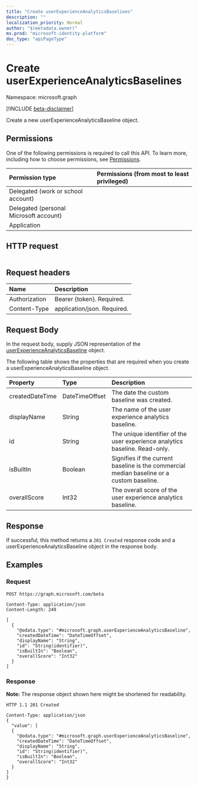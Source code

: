 ```yaml
---
title: "Create userExperienceAnalyticsBaselines"
description: ""
localization_priority: Normal
author: "$(metadata.owner)"
ms.prod: "microsoft-identity-platform"
doc_type: "apiPageType"
---
```


# Create userExperienceAnalyticsBaselines

Namespace: microsoft.graph

[!INCLUDE [beta-disclaimer](../../includes/beta-disclaimer.md)]

Create a new userExperienceAnalyticsBaseline object.

## Permissions

One of the following permissions is required to call this API. To learn more, including how to choose permissions, see [Permissions](/graph/permissions-reference).

| Permission type                        | Permissions (from most to least privileged) |
| :------------------------------------- | :------------------------------------------ |
| Delegated (work or school account)     |                                             |
| Delegated (personal Microsoft account) |                                             |
| Application                            |                                             |

## HTTP request

<!-- {
  "blockType": "ignored"
}
-->

```http

```

## Request headers

| Name          | Description                 |
| :------------ | :-------------------------- |
| Authorization | Bearer {token}. Required.   |
| Content-Type  | application/json. Required. |

## Request Body

In the request body, supply JSON representation of the [userExperienceAnalyticsBaseline](../resources/intune-userexperienceanalyticsbaseline.md) object.

<!-- Actions and Functions -->

<!-- CRUD Methods -->

The following table shows the properties that are required when you create a userExperienceAnalyticsBaseline object.

| Property        | Type           | Description                                                                               |
| :-------------- | :------------- | :---------------------------------------------------------------------------------------- |
| createdDateTime | DateTimeOffset | The date the custom baseline was created.                                                 |
| displayName     | String         | The name of the user experience analytics baseline.                                       |
| id              | String         | The unique identifier of the user experience analytics baseline. Read-only.               |
| isBuiltIn       | Boolean        | Signifies if the current baseline is the commercial median baseline or a custom baseline. |
| overallScore    | Int32          | The overall score of the user experience analytics baseline.                              |

## Response

If successful, this method returns a `201 Created` response code and a userExperienceAnalyticsBaseline object in the response body.

## Examples

### Request

<!-- {
  "blockType": "request",
  "name": "create_userexperienceanalyticsbaselines"
}
-->

```http
POST https://graph.microsoft.com/beta

Content-Type: application/json
Content-Length: 249

[
  {
    "@odata.type": "#microsoft.graph.userExperienceAnalyticsBaseline",
    "createdDateTime": "DateTimeOffset",
    "displayName": "String",
    "id": "String(identifier)",
    "isBuiltIn": "Boolean",
    "overallScore": "Int32"
  }
]

```

### Response

**Note:** The response object shown here might be shortened for readability.

<!-- {
  "blockType": "response",
  "truncated": true,
  "@odata.type": "$(this.ReturnTypeFullName)"
}
-->

```http
HTTP 1.1 201 Created

Content-Type: application/json
{
  "value": [
  {
    "@odata.type": "#microsoft.graph.userExperienceAnalyticsBaseline",
    "createdDateTime": "DateTimeOffset",
    "displayName": "String",
    "id": "String(identifier)",
    "isBuiltIn": "Boolean",
    "overallScore": "Int32"
  }
]
}

```

